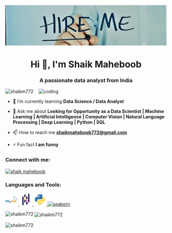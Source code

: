![logo](https://github.com/shaikm772/shaikm772/blob/main/syzsjlkj.jpg)
<h1 align="center">Hi 👋, I'm Shaik Maheboob</h1>
<h3 align="center">A passionate data analyst from India</h3>

<img align="right" alt="coding" width="400" scr="https://user-images.githubusercontent.com/55389276/140866485-8fb1c876-9a8f-4d6a-98dc-08c4981eaf70.gif">

<p align="left"> <img src="https://komarev.com/ghpvc/?username=shaikm772&label=Profile%20views&color=0e75b6&style=flat" alt="shaikm772" /> </p>

- 🌱 I’m currently learning **Data Science / Data Analyst**

- 💬 Ask me about **Looking for Opportunity as a Data Scientist | Machine Learning | Artificial Intelligence | Computer Vision | Natural Language Processing | Deep Learning | Python | SQL**

- 📫 How to reach me **shaikmaheboob772@gmail.com**

- ⚡ Fun fact **I am funny**

<h3 align="left">Connect with me:</h3>
<p align="left">
<a href="https://linkedin.com/in/shaik maheboob" target="blank"><img align="center" src="https://raw.githubusercontent.com/rahuldkjain/github-profile-readme-generator/master/src/images/icons/Social/linked-in-alt.svg" alt="shaik maheboob" height="30" width="40" /></a>
</p>

<h3 align="left">Languages and Tools:</h3>
<p align="left"> <a href="https://www.mysql.com/" target="_blank" rel="noreferrer"> <img src="https://raw.githubusercontent.com/devicons/devicon/master/icons/mysql/mysql-original-wordmark.svg" alt="mysql" width="40" height="40"/> </a> <a href="https://pandas.pydata.org/" target="_blank" rel="noreferrer"> <img src="https://raw.githubusercontent.com/devicons/devicon/2ae2a900d2f041da66e950e4d48052658d850630/icons/pandas/pandas-original.svg" alt="pandas" width="40" height="40"/> </a> <a href="https://www.python.org" target="_blank" rel="noreferrer"> <img src="https://raw.githubusercontent.com/devicons/devicon/master/icons/python/python-original.svg" alt="python" width="40" height="40"/> </a> <a href="https://seaborn.pydata.org/" target="_blank" rel="noreferrer"> <img src="https://seaborn.pydata.org/_images/logo-mark-lightbg.svg" alt="seaborn" width="40" height="40"/> </a> </p>

<p><img align="left" src="https://github-readme-stats.vercel.app/api/top-langs?username=shaikm772&show_icons=true&locale=en&layout=compact" alt="shaikm772" /></p>

<p>&nbsp;<img align="center" src="https://github-readme-stats.vercel.app/api?username=shaikm772&show_icons=true&locale=en" alt="shaikm772" /></p>

<p><img align="center" src="https://github-readme-streak-stats.herokuapp.com/?user=shaikm772&" alt="shaikm772" /></p>

